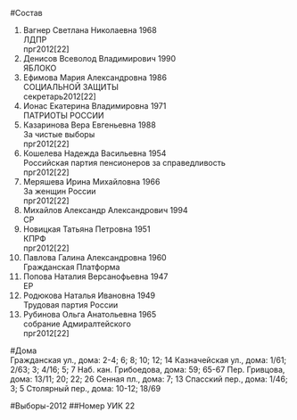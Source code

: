 #Состав
1. Вагнер Светлана Николаевна 1968   
    ЛДПР  
    прг2012[22]  
2. Денисов Всеволод Владимирович 1990   
    ЯБЛОКО
3. Ефимова Мария Александровна 1986   
    СОЦИАЛЬНОЙ ЗАЩИТЫ  
    секретарь2012[22]  
4. Ионас Екатерина Владимировна 1971   
    ПАТРИОТЫ РОССИИ
5. Казаринова Вера Евгеньевна 1988   
    За чистые выборы  
    прг2012[22]  
6. Кошелева Надежда Васильевна 1954   
    Российская партия пенсионеров за справедливость  
    прг2012[22]  
7. Меряшева Ирина Михайловна 1966   
    За женщин России  
    прг2012[22]  
8. Михайлов Александр Александрович 1994   
    СР
9. Новицкая Татьяна Петровна 1951   
    КПРФ  
    прг2012[22]  
10. Павлова Галина Александровна 1960   
    Гражданская Платформа
11. Попова Наталия Версанофьевна 1947   
    ЕР
12. Родюкова Наталья Ивановна 1949   
    Трудовая партия России
13. Рубинова Ольга Анатольевна 1965   
    собрание Адмиралтейского  
    прг2012[22]  

#Дома  
Гражданская ул., дома: 2-4; 6; 8; 10; 12; 14 Казначейская ул., дома: 1/61; 2/63; 3; 4/16; 5; 7 Наб. кан. Грибоедова, дома: 59; 65-67 Пер. Гривцова, дома: 13/11; 20; 22; 26 Сенная пл., дома: 7; 13 Спасский пер., дома: 1/46; 3; 5 Столярный пер., дома: 10-12; 18/69

#Выборы-2012
##Номер УИК
22
